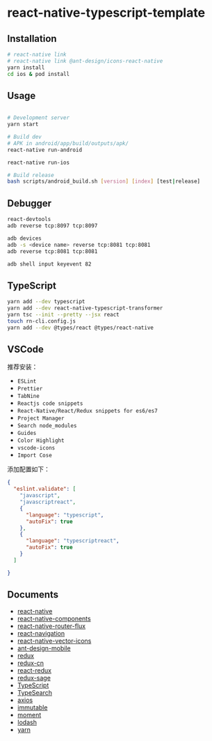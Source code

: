 
# react-native-typescript-template

## Installation

```bash
# react-native link
# react-native link @ant-design/icons-react-native
yarn install
cd ios & pod install
```

## Usage

```bash

# Development server
yarn start

# Build dev
# APK in android/app/build/outputs/apk/
react-native run-android 

react-native run-ios

# Build release
bash scripts/android_build.sh [version] [index] [test|release]
```

## Debugger
```bash
react-devtools
adb reverse tcp:8097 tcp:8097

adb devices
adb -s <device name> reverse tcp:8081 tcp:8081
adb reverse tcp:8081 tcp:8081

adb shell input keyevent 82

```

## TypeScript
```bash
yarn add --dev typescript
yarn add --dev react-native-typescript-transformer
yarn tsc --init --pretty --jsx react
touch rn-cli.config.js
yarn add --dev @types/react @types/react-native
```

## VSCode
推荐安装：
- `ESLint`
- `Prettier`
- `TabNine`
- `Reactjs code snippets`
- `React-Native/React/Redux snippets for es6/es7`
- `Project Manager`
- `Search node_modules`
- `Guides`
- `Color Highlight`
- `vscode-icons`
- `Import Cose`

添加配置如下：
```json
{
  "eslint.validate": [
    "javascript",
    "javascriptreact",
    {
      "language": "typescript",
      "autoFix": true
    },
    {
      "language": "typescriptreact",
      "autoFix": true
    }
  ]

}
```

## Documents
- [react-native](https://facebook.github.io/react-native/)
- [react-native-components](https://facebook.github.io/react-native/docs/view)
- [react-native-router-flux](https://github.com/aksonov/react-native-router-flux)
- [react-navigation](https://reactnavigation.org/docs/en/getting-started.html)
- [react-native-vector-icons](https://github.com/oblador/react-native-vector-icons)
- [ant-design-mobile](https://mobile.ant.design/index-cn)
- [redux](https://github.com/reactjs/redux)
- [redux-cn](https://www.redux.org.cn)
- [react-redux](http://cn.redux.js.org/docs/react-redux/)
- [redux-sage](https://redux-saga-in-chinese.js.org)
- [TypeScript](https://github.com/microsoft/TypeScript)
- [TypeSearch](https://github.com/Microsoft/TypeSearch)
- [axios](https://github.com/axios/axios)
- [immutable](https://github.com/immutable-js/immutable-js)
- [moment](https://github.com/moment/moment/)
- [lodash](https://www.lodashjs.com/docs/latest)
- [yarn](https://github.com/yarnpkg/yarn)